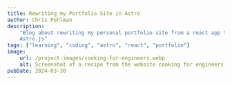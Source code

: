 ```yaml
---
title: Rewriting my Portfolio Site in Astro
author: Chris Pohlman
description:
    "Blog about rewriting my personal portfolio site from a react app to
    Astro.js"
tags: ["learning", "coding", "astro", "react", "portfolio"]
image:
    url: /project-images/cooking-for-engineers.webp
    alt: Screenshot of a recipe from the website cooking for engineers
pubDate: 2024-03-30
---
```

